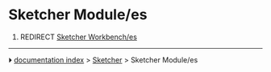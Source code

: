 # Sketcher Module/es
1.  REDIRECT [Sketcher Workbench/es](Sketcher_Workbench/es.md)



---
⏵ [documentation index](../README.md) > [Sketcher](Sketcher_Workbench.md) > Sketcher Module/es
